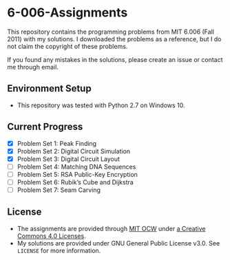 # 6-006-Assignments

This repository contains the programming problems from MIT 6.006 (Fall 2011) with my solutions.
I downloaded the problems as a reference, but I do not claim the copyright of these problems.

If you found any mistakes in the solutions, please create an issue or contact me through email.

## Environment Setup

* This repository was tested with Python 2.7 on Windows 10.

## Current Progress

* [x] Problem Set 1: Peak Finding
* [x] Problem Set 2: Digital Circuit Simulation
* [x] Problem Set 3: Digital Circuit Layout
* [ ] Problem Set 4: Matching DNA Sequences
* [ ] Problem Set 5: RSA Public-Key Encryption
* [ ] Problem Set 6: Rubik’s Cube and Dijkstra
* [ ] Problem Set 7: Seam Carving

## License

* The assignments are provided through [MIT OCW](https://ocw.mit.edu/index.htm) under [a Creative Commons 4.0 Licenses](https://ocw.mit.edu/terms/).
* My solutions are provided under GNU General Public License v3.0. See `LICENSE` for more information.